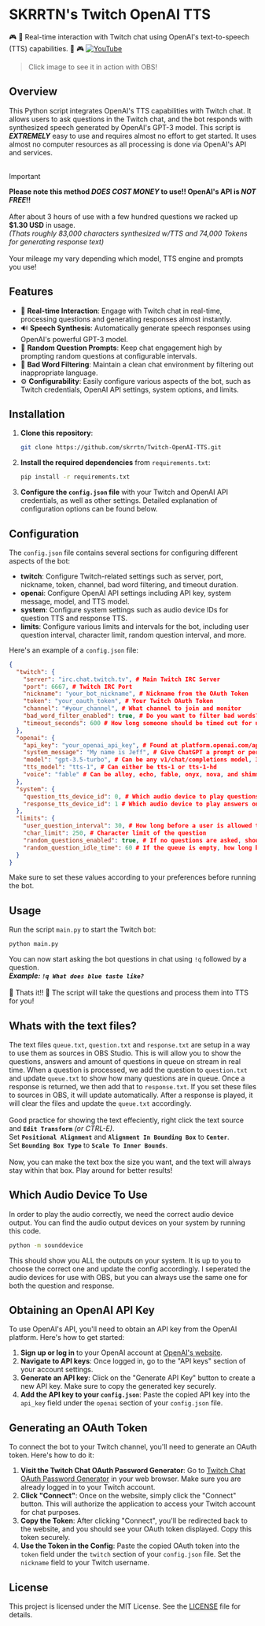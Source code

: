 # SKRRTN's Twitch OpenAI TTS
:video_game: :robot: Real-time interaction with Twitch chat using OpenAI's text-to-speech (TTS) capabilities. :robot: :video_game:
[![YouTube](http://i.ytimg.com/vi/YsPdG1A4UcE/hqdefault.jpg)](https://www.youtube.com/watch?v=YsPdG1A4UcE)<br>
>Click image to see it in action with OBS!

## Overview

This Python script integrates OpenAI's TTS capabilities with Twitch chat. It allows users to ask questions in the Twitch chat, and the bot responds with synthesized speech generated by OpenAI's GPT-3 model. This script is ***EXTREMELY*** easy to use and requires almost no effort to get started. It uses almost no computer resources as all processing is done via OpenAI's API and services. 
<br><br>
>[!IMPORTANT]
>**Please note this method _DOES COST MONEY_ to use!! OpenAI's API is _NOT FREE_!!**
<br><br>
>After about 3 hours of use with a few hundred questions we racked up **$1.30 USD** in usage. <br>
>*(Thats roughly 83,000 characters synthesized w/TTS and 74,000 Tokens for generating response text)*
<br><br>
Your mileage my vary depending which model, TTS engine and prompts you use!

## Features

- 🤖 **Real-time Interaction**: Engage with Twitch chat in real-time, processing questions and generating responses almost instantly.
- 🔊 **Speech Synthesis**: Automatically generate speech responses using OpenAI's powerful GPT-3 model.
- 🎲 **Random Question Prompts**: Keep chat engagement high by prompting random questions at configurable intervals.
- 🚫 **Bad Word Filtering**: Maintain a clean chat environment by filtering out inappropriate language.
- ⚙️ **Configurability**: Easily configure various aspects of the bot, such as Twitch credentials, OpenAI API settings, system options, and limits.

## Installation

1. **Clone this repository**:
   ```bash
   git clone https://github.com/skrrtn/Twitch-OpenAI-TTS.git
   ```

2. **Install the required dependencies** from `requirements.txt`:
   ```bash
   pip install -r requirements.txt
   ```

3. **Configure the `config.json` file** with your Twitch and OpenAI API credentials, as well as other settings. Detailed explanation of configuration options can be found below.

## Configuration

The `config.json` file contains several sections for configuring different aspects of the bot:

- **twitch**: Configure Twitch-related settings such as server, port, nickname, token, channel, bad word filtering, and timeout duration.
- **openai**: Configure OpenAI API settings including API key, system message, model, and TTS model.
- **system**: Configure system settings such as audio device IDs for question TTS and response TTS.
- **limits**: Configure various limits and intervals for the bot, including user question interval, character limit, random question interval, and more.

Here's an example of a `config.json` file:

```json
{
  "twitch": {
    "server": "irc.chat.twitch.tv", # Main Twitch IRC Server
    "port": 6667, # Twitch IRC Port
    "nickname": "your_bot_nickname", # Nickname from the OAuth Token
    "token": "your_oauth_token", # Your Twitch OAuth Token
    "channel": "#your_channel", # What channel to join and monitor
    "bad_word_filter_enabled": true, # Do you want to filter bad words? Be sure to update badwords.txt
    "timeout_seconds": 600 # How long someone should be timed out for using a bad word
  },
  "openai": {
    "api_key": "your_openai_api_key", # Found at platform.openai.com/api-keys
    "system_message": "My name is Jeff", # Give ChatGPT a prompt or personality
    "model": "gpt-3.5-turbo", # Can be any v1/chat/completions model, 3.5 turbo seems to be decent and cheap
    "tts_model": "tts-1", # Can either be tts-1 or tts-1-hd
    "voice": "fable" # Can be alloy, echo, fable, onyx, nova, and shimmer
  },
  "system": {
    "question_tts_device_id": 0, # Which audio device to play questions on
    "response_tts_device_id": 1 # Which audio device to play answers on
  },
  "limits": {
    "user_question_interval": 30, # How long before a user is allowed to ask another question
    "char_limit": 250, # Character limit of the question
    "random_questions_enabled": true, # If no questions are asked, should we play a random question?
    "random_question_idle_time": 60 # If the queue is empty, how long before we play a random question?
  }
}
```

Make sure to set these values according to your preferences before running the bot.

## Usage

Run the script `main.py` to start the Twitch bot:
```bash
python main.py
```
You can now start asking the bot questions in chat using `!q` followed by a question.<br>
***Example: `!q What does blue taste like?`***
<br><br>
🎉 Thats it!! 🎉 The script will take the questions and process them into TTS for you!

## Whats with the text files?

The text files `queue.txt`, `question.txt` and `response.txt` are setup in a way to use them as sources in OBS Studio. This is will allow you to show the questions, answers and amount of questions in queue on stream in real time. When a question is processed, we add the question to `question.txt` and update `queue.txt` to show how many questions are in queue. Once a response is returned, we then add that to `response.txt`. If you set these files to sources in OBS, it will update automatically. After a response is played, it will clear the files and update the `queue.txt` accordingly. 
<br><br>
Good practice for showing the text effeciently, right click the text source and **`Edit Transform`** *(or CTRL-E)*.<br>
Set **`Positional Alignment`** and **`Alignment In Bounding Box`** to **`Center`**.<br>
Set **`Bounding Box Type`** to **`Scale To Inner Bounds`**.<br><br>
Now, you can make the text box the size you want, and the text will always stay within that box. Play around for better results!

## Which Audio Device To Use
In order to play the audio correctly, we need the correct audio device output. You can find the audio output devices on your system by running this code.
```bash
python -m sounddevice
```
This should show you ALL the outputs on your system. It is up to you to choose the correct one and update the config accordingly. I seperated the audio devices for use with OBS, but you can always use the same one for both the question and response.

## Obtaining an OpenAI API Key

To use OpenAI's API, you'll need to obtain an API key from the OpenAI platform. Here's how to get started:

1. **Sign up or log in** to your OpenAI account at [OpenAI's website](https://platform.openai.com/).
2. **Navigate to API keys**: Once logged in, go to the "API keys" section of your account settings.
3. **Generate an API key**: Click on the "Generate API Key" button to create a new API key. Make sure to copy the generated key securely.
4. **Add the API key to your `config.json`**: Paste the copied API key into the `api_key` field under the `openai` section of your `config.json` file.

## Generating an OAuth Token

To connect the bot to your Twitch channel, you'll need to generate an OAuth token. Here's how to do it:

1. **Visit the Twitch Chat OAuth Password Generator**: Go to [Twitch Chat OAuth Password Generator](https://twitchapps.com/tmi/) in your web browser. Make sure you are already logged in to your Twitch account.
2. **Click "Connect"**: Once on the website, simply click the "Connect" button. This will authorize the application to access your Twitch account for chat purposes.
3. **Copy the Token**: After clicking "Connect", you'll be redirected back to the website, and you should see your OAuth token displayed. Copy this token securely.
4. **Use the Token in the Config**: Paste the copied OAuth token into the `token` field under the `twitch` section of your `config.json` file. Set the `nickname` field to your Twitch username.

## License

This project is licensed under the MIT License. See the [LICENSE](LICENSE) file for details.
```
